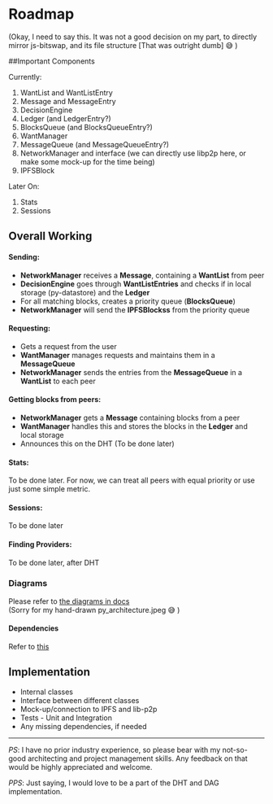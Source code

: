 # Roadmap

(Okay, I need to say this. It was not a good decision on my part, to directly mirror js-bitswap, and its file structure [That was outright dumb] :sweat_smile: )  

##Important Components

Currently:
1. WantList and WantListEntry
2. Message and MessageEntry
3. DecisionEngine
4. Ledger (and LedgerEntry?)
5. BlocksQueue (and BlocksQueueEntry?)
6. WantManager
7. MessageQueue (and MessageQueueEntry?)
8. NetworkManager and interface (we can directly use libp2p here, or make some mock-up for the time being)
9. IPFSBlock

Later On:
1. Stats
2. Sessions

## Overall Working

#### Sending:
* __NetworkManager__ receives a __Message__, containing a __WantList__ from peer
* __DecisionEngine__ goes through __WantListEntries__ and checks if in local storage (py-datastore) and the __Ledger__
* For all matching blocks, creates a priority queue (__BlocksQueue__)
* __NetworkManager__ will send the __IPFSBlockss__ from the priority queue

#### Requesting:
* Gets a request from the user
* __WantManager__ manages requests and maintains them in a __MessageQueue__
* __NetworkManager__ sends the entries from the __MessageQueue__ in a __WantList__ to each peer

#### Getting blocks from peers:
* __NetworkManager__ gets a __Message__ containing blocks from a peer
* __WantManager__ handles this and stores the blocks in the __Ledger__ and local storage
* Announces this on the DHT (To be done later)

#### Stats:
To be done later. For now, we can treat all peers with equal priority or use just some simple metric.

#### Sessions:
To be done later

#### Finding Providers:
To be done later, after DHT

### Diagrams
Please refer to [the diagrams in docs](https://github.com/AliabbasMerchant/py-bitswap/tree/master/docs/diagrams)  
(Sorry for my hand-drawn py_architecture.jpeg :sweat_smile: )

#### Dependencies
Refer to [this](https://github.com/AliabbasMerchant/py-bitswap/tree/master/research/js_bitswap_inference.txt)

## Implementation
* Internal classes
* Interface between different classes
* Mock-up/connection to IPFS and lib-p2p
* Tests - Unit and Integration
* Any missing dependencies, if needed

---

_PS_: I have no prior industry experience, so please bear with my not-so-good architecting and project management skills. Any feedback on that would be highly appreciated and welcome.  

_PPS_: Just saying, I would love to be a part of the DHT and DAG implementation.
